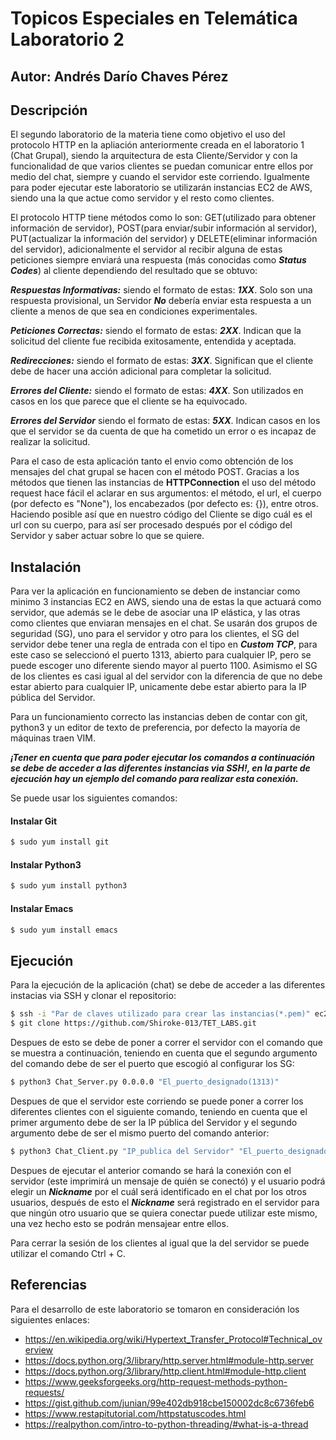 # Topicos Especiales en Telemática Laboratorio 2

## Autor: Andrés Darío Chaves Pérez 

## Descripción
El segundo laboratorio de la materia tiene como objetivo el uso del protocolo HTTP en la apliación anteriormente creada en el laboratorio 1 (Chat Grupal), siendo la arquitectura de esta Cliente/Servidor y con la funcionalidad de que varios clientes se puedan comunicar entre ellos por medio del chat, siempre y cuando el servidor este corriendo. Igualmente para poder ejecutar este laboratorio se utilizarán instancias EC2 de AWS, siendo una la que actue como servidor y el resto como clientes.

El protocolo HTTP tiene métodos como lo son: GET(utilizado para obtener información de servidor), POST(para enviar/subir información al servidor), PUT(actualizar la información del servidor) y DELETE(eliminar información del servidor), adicionalmente el servidor al recibir alguna de estas peticiones siempre enviará una respuesta (más conocidas como ***Status Codes***) al cliente dependiendo del resultado que se obtuvo:

***Respuestas Informativas:*** siendo el formato de estas: ***1XX***. Solo son una respuesta provisional, un Servidor ***No*** debería enviar esta respuesta a un cliente a menos de que sea en condiciones experimentales.

***Peticiones Correctas:***  siendo el formato de estas: ***2XX***. Indican que la solicitud del cliente fue recibida exitosamente, entendida y aceptada.

***Redirecciones:*** siendo el formato de estas: ***3XX***. Significan que el cliente debe de hacer una acción adicional para completar la solicitud.

***Errores del Cliente:*** siendo el formato de estas: ***4XX***. Son utilizados en casos en los que parece que el cliente se ha equivocado.

***Errores del Servidor*** siendo el formato de estas: ***5XX***. Indican casos en los que el servidor se da cuenta de que ha cometido un error o es incapaz de realizar la solicitud.

Para el caso de esta aplicación tanto el envio como obtención de los mensajes del chat grupal se hacen con el método POST. Gracias a los métodos que tienen las instancias de **HTTPConnection** el uso del método request hace fácil el aclarar en sus argumentos: el método, el url, el cuerpo (por defecto es "None"), los encabezados (por defecto es: {}), entre otros. Haciendo posible así que en nuestro código del Cliente se digo cuál es el url con su cuerpo, para así ser procesado después por el código del Servidor y saber actuar sobre lo que se quiere.


## Instalación
Para ver la aplicación en funcionamiento se deben de instanciar como minimo 3 instancias EC2 en AWS, siendo una de estas la que actuará como servidor, que además se le debe de asociar una IP elástica, y las otras como clientes que enviaran mensajes en el chat. Se usarán dos grupos de seguridad (SG), uno para el servidor y otro para los clientes, el SG del servidor debe tener una regla de entrada con el tipo en ***Custom TCP***, para este caso se seleccionó el puerto 1313, abierto para cualquier IP, pero se puede escoger uno diferente siendo mayor al puerto 1100. Asimismo el SG de los clientes es casi igual al del servidor con la diferencia de que no debe estar abierto para cualquier IP, unicamente debe estar abierto para la IP pública del Servidor.

Para un funcionamiento correcto las instancias deben de contar con git, python3 y un editor de texto de preferencia, por defecto la mayoría de máquinas traen VIM.

***¡Tener en cuenta que para poder ejecutar los comandos a continuación se debe de acceder a las diferentes instancias via SSH!, en la parte de ejecución hay un ejemplo del comando para realizar esta conexión.***

Se puede usar los siguientes comandos:

#### Instalar Git
```sh
$ sudo yum install git
```

#### Instalar Python3
```sh
$ sudo yum install python3
```

#### Instalar Emacs
```sh
$ sudo yum install emacs
```

## Ejecución
Para la ejecución de la aplicación (chat) se debe de acceder a las diferentes instacias via SSH y clonar el repositorio:

```sh
$ ssh -i "Par de claves utilizado para crear las instancias(*.pem)" ec2-user@"DNS de IPv4 pública de la instancia"
$ git clone https://github.com/Shiroke-013/TET_LABS.git
```


Despues de esto se debe de poner a correr el servidor con el comando que se muestra a continuación, teniendo en cuenta que el segundo argumento del comando debe de ser el puerto que escogió al configurar los SG:

```sh
$ python3 Chat_Server.py 0.0.0.0 "El_puerto_designado(1313)"
```

Despues de que el servidor este corriendo se puede poner a correr los diferentes clientes con el siguiente comando, teniendo en cuenta que el primer argumento debe de ser la IP pública del Servidor y el segundo argumento debe de ser el mismo puerto del comando anterior:
```sh
$ python3 Chat_Client.py "IP_publica del Servidor" "El_puerto_designado(1313)"
```

Despues de ejecutar el anterior comando se hará la conexión con el servidor (este imprimirá un mensaje de quién se conectó) y el usuario podrá elegir un ***Nickname*** por el cuál será identificado en el chat por los otros usuarios, después de esto el ***Nickname*** será registrado en el servidor para que ningún otro usuario que se quiera conectar puede utilizar este mismo, una vez hecho esto se podrán mensajear entre ellos.

Para cerrar la sesión de los clientes al igual que la del servidor se puede utilizar el comando Ctrl + C.


## Referencias
Para el desarrollo de este laboratorio se tomaron en consideración los siguientes enlaces:
* https://en.wikipedia.org/wiki/Hypertext_Transfer_Protocol#Technical_overview
* https://docs.python.org/3/library/http.server.html#module-http.server
* https://docs.python.org/3/library/http.client.html#module-http.client
* https://www.geeksforgeeks.org/http-request-methods-python-requests/
* https://gist.github.com/junian/99e402db918cbe150002dc8c6736feb6
* https://www.restapitutorial.com/httpstatuscodes.html
* https://realpython.com/intro-to-python-threading/#what-is-a-thread
